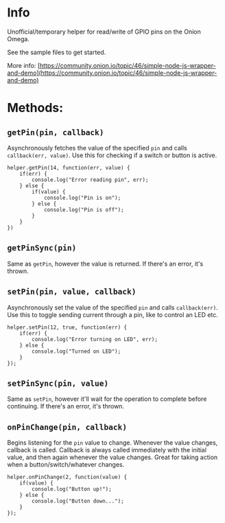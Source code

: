 # Info

Unofficial/temporary helper for read/write of GPIO pins on the Onion Omega.

See the sample files to get started.

More info: [https://community.onion.io/topic/46/simple-node-js-wrapper-and-demo](https://community.onion.io/topic/46/simple-node-js-wrapper-and-demo)

# Methods:

## `getPin(pin, callback)`

Asynchronously fetches the value of the specified `pin` and calls `callback(err, value)`. Use this for checking if a switch or button is active.

	helper.getPin(14, function(err, value) {
		if(err) {
			console.log("Error reading pin", err);
		} else {
			if(value) {
				console.log("Pin is on");
			} else {
				console.log("Pin is off");
			}
		}
	})

## `getPinSync(pin)`

Same as `getPin`, however the value is returned. If there's an error, it's thrown.

## `setPin(pin, value, callback)`

Asynchronously set the value of the specified `pin` and calls `callback(err)`. Use this to toggle sending current through a pin, like to control an LED etc.

	helper.setPin(12, true, function(err) {
		if(err) {
			console.log("Error turning on LED", err);
		} else {
			console.log("Turned on LED");
		}
	});

## `setPinSync(pin, value)`

Same as `setPin`, however it'll wait for the operation to complete before continuing. If there's an error, it's thrown.

## `onPinChange(pin, callback)`

Begins listening for the `pin` value to change. Whenever the value changes, callback is called. Callback is always called immediately with the initial value, and then again whenever the value changes. Great for taking action when a button/switch/whatever changes.

	helper.onPinChange(2, function(value) {
		if(value) {
			console.log("Button up!");
		} else {
			console.log("Button down...");
		}
	});